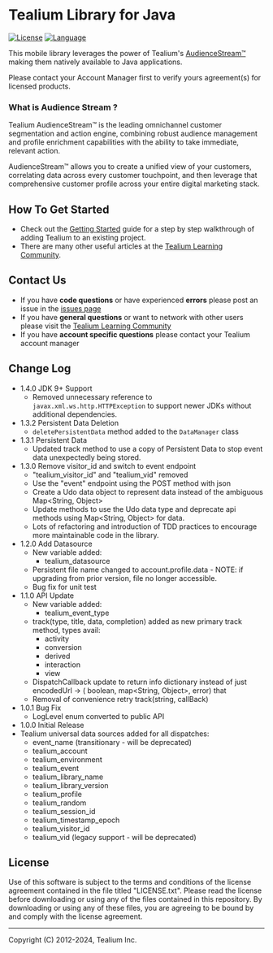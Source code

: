 # Tealium Library for Java

[![License](https://img.shields.io/badge/license-Proprietary-blue.svg?style=flat
            )](https://github.com/Tealium/tealium-java/blob/master/LICENSE.txt)
[![Language](https://img.shields.io/badge/language-Java-orange.svg?style=flat
             )](http://www.oracle.com/technetwork/java/javase/overview/index.html)

This mobile library leverages the power of Tealium's [AudienceStream™](http://tealium.com/products/audiencestream/) making them natively available to Java applications.

Please contact your Account Manager first to verify yours agreement(s) for licensed products.

### What is Audience Stream ?

Tealium AudienceStream™ is the leading omnichannel customer segmentation and action engine, combining robust audience management and profile enrichment capabilities with the ability to take immediate, relevant action.

AudienceStream™ allows you to create a unified view of your customers, correlating data across every customer touchpoint, and then leverage that comprehensive customer profile across your entire digital marketing stack.

## How To Get Started

* Check out the [Getting Started](https://docs.tealium.com/platforms/java/install/) guide for a step by step walkthrough of adding Tealium to an existing project.  
* There are many other useful articles at the [Tealium Learning Community](https://community.tealiumiq.com).

## Contact Us

* If you have **code questions** or have experienced **errors** please post an issue in the [issues page](../../issues)
* If you have **general questions** or want to network with other users please visit the [Tealium Learning Community](https://community.tealiumiq.com)
* If you have **account specific questions** please contact your Tealium account manager

## Change Log

- 1.4.0 JDK 9+ Support
    - Removed unnecessary reference to `javax.xml.ws.http.HTTPException` to support newer JDKs without additional dependencies.
- 1.3.2 Persistent Data Deletion
    - `deletePersistentData` method added to the `DataManager` class  
- 1.3.1 Persistent Data 
    - Updated track method to use a copy of Persistent Data to stop event data unexpectedly being stored. 
- 1.3.0 Remove visitor_id and switch to event endpoint
    - "tealium_visitor_id" and "tealium_vid" removed
    - Use the "event" endpoint using the POST method with json
    - Create a Udo data object to represent data instead of the ambiguous Map<String, Object>
    - Update methods to use the Udo data type and deprecate api methods using Map<String, Object> for data.
    - Lots of refactoring and introduction of TDD practices to encourage more maintainable code in the library.
- 1.2.0 Add Datasource
	- New variable added:
		- tealium_datasource
	- Persistent file name changed to account.profile.data - NOTE: if upgrading from prior version, file no longer accessible.
	- Bug fix for unit test
- 1.1.0 API Update
    - New variable added:
        - tealium_event_type
    - track(type, title, data, completion) added as new primary track method, types avail:
        - activity
        - conversion
        - derived
        - interaction
        - view
    - DispatchCallback update to return info dictionary instead of just encodedUrl -> ( boolean, map<String, Object>, error) that 
    - Removal of convenience retry track(string, callBack)
- 1.0.1 Bug Fix
    - LogLevel enum converted to public API 
- 1.0.0 Initial Release
- Tealium universal data sources added for all dispatches:
    - event_name (transitionary - will be deprecated)
    - tealium_account
    - tealium_environment
    - tealium_event
    - tealium_library_name
    - tealium_library_version
    - tealium_profile
    - tealium_random
    - tealium_session_id
    - tealium_timestamp_epoch
    - tealium_visitor_id
    - tealium_vid (legacy support - will be deprecated)

## License

Use of this software is subject to the terms and conditions of the license agreement contained in the file titled "LICENSE.txt".  Please read the license before downloading or using any of the files contained in this repository. By downloading or using any of these files, you are agreeing to be bound by and comply with the license agreement.


---
Copyright (C) 2012-2024, Tealium Inc.
